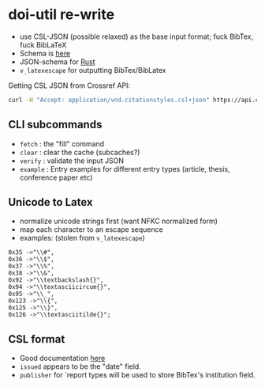 # doi-util re-write

- use CSL-JSON (possible relaxed) as the base input format; fuck BibTex, fuck BibLaTeX
- Schema is [here](https://github.com/citation-style-language/schema)
- JSON-schema for [Rust](https://docs.rs/jsonschema/latest/jsonschema/)
- `v_latexescape` for outputting BibTex/BibLatex

Getting CSL JSON from Crossref API:

```bash
curl -H "Accept: application/vnd.citationstyles.csl+json" https://api.crossref.org/works/10.1126/science.169.3946.635/transform
```

## CLI subcommands

- `fetch` : the "fill" command
- `clear` : clear the cache (subcaches?)
- `verify` : validate the input JSON
- `example` : Entry examples for different entry types (article, thesis, conference paper etc)

## Unicode to Latex

- normalize unicode strings first (want NFKC normalized form)
- map each character to an escape sequence
- examples: (stolen from `v_latexescape`)

```text
0x35 ->"\\#",
0x36 ->"\\$",
0x37 ->"\\%",
0x38 ->"\\&",
0x92 ->"\\textbackslash{}",
0x94 ->"\\textasciicircum{}",
0x95 ->"\\_",
0x123 ->"\\{",
0x125 ->"\\}",
0x126 ->"\\textasciitilde{}";
```

## CSL format

- Good documentation [here](https://docs.citationstyles.org/en/stable/specification.html#appendix-iv-variables)
- `issued` appears to be the "date" field.
- `publisher` for `report types will be used to store BibTex's institution field.
